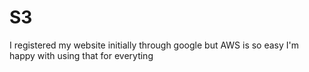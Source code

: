 # S3

I registered my website initially through google but AWS is so easy I'm happy with using that for everyting
